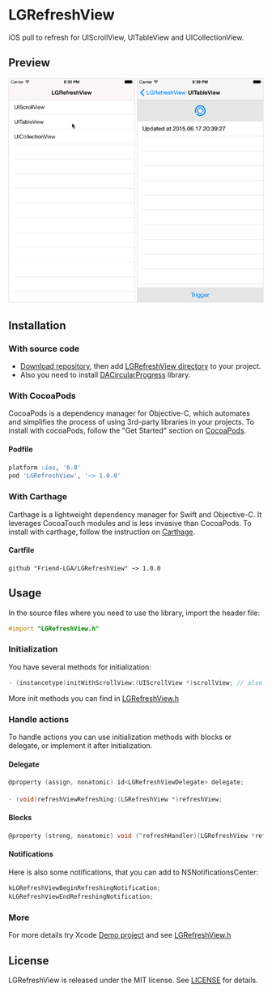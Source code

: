 # LGRefreshView

iOS pull to refresh for UIScrollView, UITableView and UICollectionView.

## Preview

<img src="https://raw.githubusercontent.com/Friend-LGA/ReadmeFiles/master/LGRefreshView/Preview.gif" width="250"/>
<img src="https://raw.githubusercontent.com/Friend-LGA/ReadmeFiles/master/LGRefreshView/1.png" width="250"/>

## Installation

### With source code

- [Download repository](https://github.com/Friend-LGA/LGRefreshView/archive/master.zip), then add [LGRefreshView directory](https://github.com/Friend-LGA/LGRefreshView/blob/master/LGRefreshView/) to your project.
- Also you need to install [DACircularProgress](https://github.com/danielamitay/DACircularProgress) library.

### With CocoaPods

CocoaPods is a dependency manager for Objective-C, which automates and simplifies the process of using 3rd-party libraries in your projects. To install with cocoaPods, follow the "Get Started" section on [CocoaPods](https://cocoapods.org/).

#### Podfile
```ruby
platform :ios, '6.0'
pod 'LGRefreshView', '~> 1.0.0'
```

### With Carthage

Carthage is a lightweight dependency manager for Swift and Objective-C. It leverages CocoaTouch modules and is less invasive than CocoaPods. To install with carthage, follow the instruction on [Carthage](https://github.com/Carthage/Carthage/).

#### Cartfile
```
github "Friend-LGA/LGRefreshView" ~> 1.0.0
```

## Usage

In the source files where you need to use the library, import the header file:

```objective-c
#import "LGRefreshView.h"
```

### Initialization

You have several methods for initialization:

```objective-c
- (instancetype)initWithScrollView:(UIScrollView *)scrollView; // also you can pass UITableView and UICollectionView, becose its subclasses of UIScrollView
```

More init methods you can find in [LGRefreshView.h](https://github.com/Friend-LGA/LGRefreshView/blob/master/LGRefreshView/LGRefreshView.h)

### Handle actions

To handle actions you can use initialization methods with blocks or delegate, or implement it after initialization.

#### Delegate

```objective-c
@property (assign, nonatomic) id<LGRefreshViewDelegate> delegate;

- (void)refreshViewRefreshing:(LGRefreshView *)refreshView;
```

#### Blocks

```objective-c
@property (strong, nonatomic) void (^refreshHandler)(LGRefreshView *refreshView);
```

#### Notifications

Here is also some notifications, that you can add to NSNotificationsCenter:

```objective-c
kLGRefreshViewBeginRefreshingNotification;
kLGRefreshViewEndRefreshingNotification;
```

### More

For more details try Xcode [Demo project](https://github.com/Friend-LGA/LGRefreshView/blob/master/Demo) and see [LGRefreshView.h](https://github.com/Friend-LGA/LGRefreshView/blob/master/LGRefreshView/LGRefreshView.h)

## License

LGRefreshView is released under the MIT license. See [LICENSE](https://raw.githubusercontent.com/Friend-LGA/LGRefreshView/master/LICENSE) for details.
